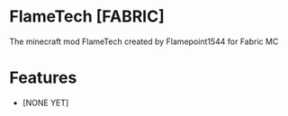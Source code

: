 # FlameTech [FABRIC]
 The minecraft mod FlameTech created by Flamepoint1544 for Fabric MC

 # Features
 - [NONE YET]
